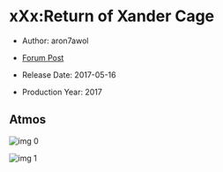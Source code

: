 # xXx:Return of Xander Cage

* Author: aron7awol

* [Forum Post](https://www.avsforum.com/threads/bass-eq-for-filtered-movies.2995212/post-56876460)

* Release Date: 2017-05-16
* Production Year: 2017

## Atmos

![img 0](https://i.imgur.com/7VzJJhs.jpg)

![img 1](https://i.imgur.com/oMfqon0.jpg)

